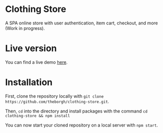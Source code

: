 # Clothing Store

A SPA online store with user authentication, item cart, checkout, and more (Work in progress).

# Live version

You can find a live demo [here](https://reactclothingstore.netlify.com).

# Installation

First, clone the repository locally with `git clone https://github.com/theborgh/clothing-store.git`.

Then, `cd` into the directory and install packages with the command `cd clothing-store && npm install`

You can now start your cloned repository on a local server with `npm start`.
